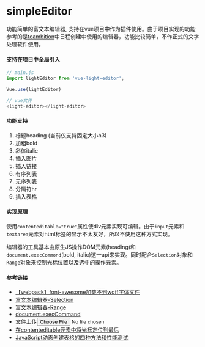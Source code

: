 # simpleEditor
功能简单的富文本编辑器, 支持在vue项目中作为插件使用。由于项目实现的功能参考的是[teambition](https://www.teambition.com/)中日程创建中使用的编辑器，功能比较简单，不作正式的文字处理软件使用。


#### 支持在项目中全局引入
```javascript
// main.js
import lightEditor from 'vue-light-editor';

Vue.use(lightEditor)

// vue文件
<light-editor></light-editor>
```

#### 功能支持
1. 标题heading (当前仅支持固定大小h3)
2. 加粗bold
3. 斜体italic
4. 插入图片
5. 插入链接
6. 有序列表
7. 无序列表
8. 分隔符hr
9. 插入表格

#### 实现原理
使用`contenteditable="true"`属性使div元素实现可编辑。由于`input`元素和`textarea`元素对html标签的显示不太友好，所以不使用这种方式实现。  

编辑器的工具基本由原生JS操作DOM元素(heading)和`document.execCommond`(bold, italic)这一api来实现。同时配合`Selection`对象和`Range`对象来控制光标位置以及选中的操作元素。

#### 参考链接
* [【webpack】font-awesome加载不到woff字体文件](https://www.jianshu.com/p/964cdd5eb0a0)  
* [富文本编辑器-Selection](https://developer.mozilla.org/zh-CN/docs/Web/API/Selection)  
* [富文本编辑器-Range](https://developer.mozilla.org/zh-CN/docs/Web/API/Selection)  
*  [document.execCommand](https://developer.mozilla.org/zh-CN/docs/Web/API/Document/execCommand)  
* [文件上传<input type="file">](https://developer.mozilla.org/zh-CN/docs/Web/HTML/Element/Input/file)  
* [在contenteditable元素中将光标定位到最后](https://www.cnblogs.com/ybixian/p/10601224.html)
* [JavaScript动态创建表格的四种方法和性能测试](https://blog.51cto.com/jeoff/225188)